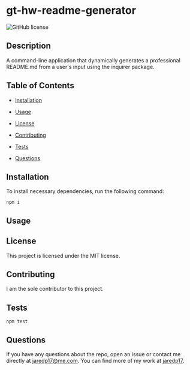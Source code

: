 # gt-hw-readme-generator

![GitHub license](https://img.shields.io/badge/license-MIT-blue.svg)

## Description

A command-line application that dynamically generates a professional README.md from a user's input using the inquirer package.

## Table of Contents

* [Installation](#installation)

* [Usage](#usage)

* [License](#license)

* [Contributing](#contributing)

* [Tests](#tests)

* [Questions](#questions)

## Installation

To install necessary dependencies, run the following command:

```
npm i
```

## Usage



## License

This project is licensed under the MIT license.

## Contributing

I am the sole contributor to this project.

## Tests

```
npm test
```

## Questions

If you have any questions about the repo, open an issue or contact me directly at jaredp17@me.com. You can find more of my work at [jaredp17](https://github.com/jaredp17/).